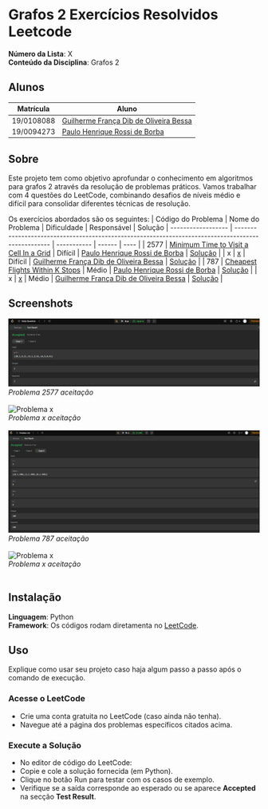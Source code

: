 # Grafos 2 Exercícios Resolvidos Leetcode

**Número da Lista**: X<br>
**Conteúdo da Disciplina**: Grafos 2<br>

## Alunos
|Matrícula | Aluno |
| -- | -- |
| 19/0108088  |  [Guilherme França Dib de Oliveira Bessa](https://github.com/GuiDib) |
| 19/0094273  |  [Paulo Henrique Rossi de Borba](https://github.com/paulohborba) |

## Sobre 
Este projeto tem como objetivo aprofundar o conhecimento em algoritmos para grafos 2 através da resolução de problemas práticos. Vamos trabalhar com 4 questões do LeetCode, combinando desafios de níveis médio e difícil para consolidar diferentes técnicas de resolução.

Os exercícios abordados são os seguintes:
| Código do Problema | Nome do Problema                                                                                   | Dificuldade |   Responsável | Solução
| ------------------ | -------------------------------------------------------------------------------------------------- | ----------- | ------ | ---- |
| 2577              | [Minimum Time to Visit a Cell In a Grid](https://leetcode.com/problems/minimum-time-to-visit-a-cell-in-a-grid/description/?envType=daily-question&envId=2024-11-29)     | Difícil     | [Paulo Henrique Rossi de Borba](https://github.com/paulohborba) | [Solução](https://github.com/projeto-de-algoritmos-2025/Grafos2_ExerciciosResolvidos-Leetcode/blob/ae1809ca00db9c44b883091b07df18a0c685e8c9/Problema_2577/problema2577.py) |
| x               | [x](x)               | Difícil      | [Guilherme França Dib de Oliveira Bessa](https://github.com/GuiDib) | [Solução](x) |
| 787               | [Cheapest Flights Within K Stops](https://leetcode.com/problems/cheapest-flights-within-k-stops/description/)               | Médio       | [Paulo Henrique Rossi de Borba](https://github.com/paulohborba) | [Solução](https://github.com/projeto-de-algoritmos-2025/Grafos2_ExerciciosResolvidos-Leetcode/blob/ae1809ca00db9c44b883091b07df18a0c685e8c9/Problema_787/problema787.py) |
| x               | [x](x)               | Médio       | [Guilherme França Dib de Oliveira Bessa](https://github.com/GuiDib) | [Solução](x) |


## Screenshots
![Problema 2577](https://github.com/projeto-de-algoritmos-2025/Grafos2_ExerciciosResolvidos-Leetcode/blob/main/Problema_2577/img/prob2577.png) <br>
*Problema 2577 aceitação* <br> <br>
![Problema x](x) <br>
*Problema x aceitação* <br><br>
![Problema 787](https://github.com/projeto-de-algoritmos-2025/Grafos2_ExerciciosResolvidos-Leetcode/blob/ae1809ca00db9c44b883091b07df18a0c685e8c9/Problema_787/img/prob787.png) <br>
*Problema 787 aceitação* <br> <br>
![Problema x](x) <br>
*Problema x aceitação* <br> <br>

## Instalação 
**Linguagem**: Python<br>
**Framework**: Os códigos rodam diretamenta no [LeetCode](https://leetcode.com/).<br>

## Uso 
Explique como usar seu projeto caso haja algum passo a passo após o comando de execução.

### Acesse o LeetCode
- Crie uma conta gratuita no LeetCode (caso ainda não tenha).
- Navegue até a página dos problemas específicos citados acima.

### Execute a Solução
- No editor de código do LeetCode:
- Copie e cole a solução fornecida (em Python).
- Clique no botão Run para testar com os casos de exemplo.
- Verifique se a saída corresponde ao esperado ou se aparece **Accepted** na secção **Test Result**.
